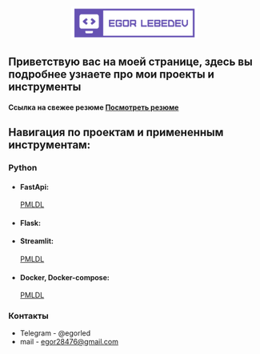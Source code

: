 <p align="center">

  <img width="50%" src="https://github.com/EgorLeb/EgorLeb/blob/main/EL.png">

</p>

## Приветствую вас на моей странице, здесь вы подробнее узнаете про мои проекты и инструменты
#### Ссылка на свежее резюме [Посмотреть резюме](https://github.com/EgorLeb/Resume/blob/main/%D0%9B%D0%B5%D0%B1%D0%B5%D0%B4%D0%B5%D0%B2%20%D0%A0%D0%B5%D0%B7%D1%8E%D0%BC%D0%B5%20v2.0.pdf)

## Навигация по проектам и примененным инструментам: 

### Python
* #### FastApi: 
  [PMLDL](https://github.com/EgorLeb/PMLDL)
* #### Flask:   
* #### Streamlit: 
  [PMLDL](https://github.com/EgorLeb/PMLDL)
* #### Docker, Docker-compose: 
  [PMLDL](https://github.com/EgorLeb/PMLDL)


### Контакты
* Telegram - @egorled
* mail - egor28476@gmail.com
